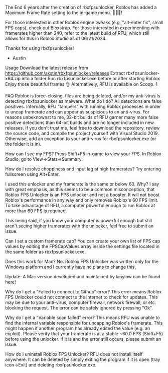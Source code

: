 The End
6 years after the creation of rbxfpsunlocker, Roblox has added a Maximum Frame Rate setting to the in-game menu. 🎉🎉🎉!

For those interested in other Roblox engine tweaks (e.g. "alt-enter fix", small FPS caps), check out Bloxstrap. For those interested in experimenting with framerates higher than 240, refer to the latest build of RFU, which still allows for this in Roblox Studio as of 06/21/2024.

Thanks for using rbxfpsunlocker!

- Austin

Usage
Download the latest release from https://github.com/axstin/rbxfpsunlocker/releases
Extract rbxfpsunlocker-x64.zip into a folder
Run rbxfpsunlocker.exe before or after starting Roblox
Enjoy those beautiful frames 👌
Alternatively, RFU is available on Scoop. 1

FAQ
Roblox is force-closing, files are being deleted, and/or my anti-virus is detecting rbxfpsunlocker as malware. What do I do?
All detections are false positives. Internally, RFU "tampers" with running Roblox processes in order to uncap framerate and can appear as suspicious to an anti-virus. For reasons unbeknownst to me, 32-bit builds of RFU garner many more false positive detections than 64-bit builds and are no longer included in new releases. If you don't trust me, feel free to download the repository, review the source code, and compile the project yourself with Visual Studio 2019. Otherwise, add an exception to your anti-virus for rbxfpsunlocker.exe (or the folder it is in).

How can I see my FPS?
Press Shift+F5 in-game to view your FPS. In Roblox Studio, go to View->Stats->Summary.

How do I resolve choppiness and input lag at high framerates?
Try entering fullscreen using Alt+Enter.

I used this unlocker and my framerate is the same or below 60. Why?
I say with great emphasis, as this seems to be a common misconception, that Roblox FPS Unlocker is an FPS unlocker and not a booster. It will not boost Roblox's performance in any way and only removes Roblox's 60 FPS limit. To take advantage of RFU, a computer powerful enough to run Roblox at more than 60 FPS is required.

This being said, if you know your computer is powerful enough but still aren't seeing higher framerates with the unlocker, feel free to submit an issue.

Can I set a custom framerate cap?
You can create your own list of FPS cap values by editing the FPSCapValues array inside the settings file located in the same folder as rbxfpsunlocker.exe.

Does this work for Mac?
No. Roblox FPS Unlocker was written only for the Windows platform and I currently have no plans to change this.

Update: A Mac version developed and maintained by lanylow can be found here!

Why do I get a "Failed to connect to Github" error?
This error means Roblox FPS Unlocker could not connect to the Internet to check for updates. This may be due to your anti-virus, computer firewall, network firewall, or etc. blocking the request. The error can be safely ignored by pressing "Ok".

Why do I get a "Variable scan failed" error?
This means RFU was unable to find the internal variable responsible for uncapping Roblox's framerate. This might happen if another program has already edited the value (e.g. an exploit). Please verify that your framerate is at a stable ~60.0 FPS (Shift+F5) before using the unlocker. If it is and the error still occurs, please submit an issue.

How do I uninstall Roblox FPS Unlocker?
RFU does not install itself anywhere. It can be deleted by simply exiting the program if it is open (tray icon->Exit) and deleting rbxfpsunlocker.exe.
